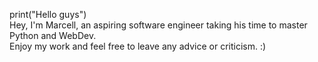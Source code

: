 print("Hello guys")<br>
Hey, I'm Marcell, an aspiring software engineer taking his time to master Python and WebDev. <br>
Enjoy my work and feel free to leave any advice or criticism. :) 

<!---
MarcellSuyanto/MarcellSuyanto is a ✨ special ✨ repository because its `README.md` (this file) appears on your GitHub profile.
You can click the Preview link to take a look at your changes.
--->

